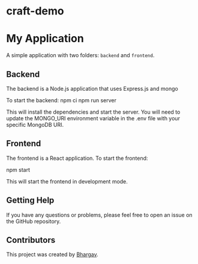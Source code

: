 # craft-demo

# My Application

A simple application with two folders: `backend` and `frontend`.

## Backend

The backend is a Node.js application that uses Express.js and mongo

To start the backend:
npm ci
npm run server

This will install the dependencies and start the server. You will need to update the MONGO_URI environment variable in the .env file with your specific MongoDB URI.

## Frontend

The frontend is a React application.
To start the frontend:

npm start


This will start the frontend in development mode.

## Getting Help

If you have any questions or problems, please feel free to open an issue on the GitHub repository.

## Contributors

This project was created by [Bhargav](https://github.com/Bhargav108).
